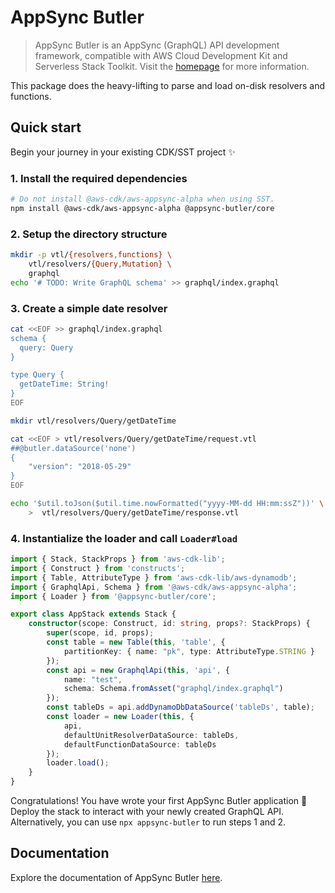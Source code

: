 # AppSync Butler

> AppSync Butler is an AppSync (GraphQL) API development framework, compatible with
> AWS Cloud Development Kit and Serverless Stack Toolkit. Visit the
> [homepage](https://github.com/alichry/appsync-butler#readme) for more
> information.

This package does the heavy-lifting to parse and load on-disk resolvers and functions.

## Quick start

Begin your journey in your existing CDK/SST project ✨

### 1. Install the required dependencies

```sh
# Do not install @aws-cdk/aws-appsync-alpha when using SST.
npm install @aws-cdk/aws-appsync-alpha @appsync-butler/core
```

### 2. Setup the directory structure

```sh
mkdir -p vtl/{resolvers,functions} \
    vtl/resolvers/{Query,Mutation} \
    graphql
echo '# TODO: Write GraphQL schema' >> graphql/index.graphql
```

### 3. Create a simple date resolver

```sh
cat <<EOF >> graphql/index.graphql
schema {
  query: Query
}

type Query {
  getDateTime: String!
}
EOF

mkdir vtl/resolvers/Query/getDateTime

cat <<EOF > vtl/resolvers/Query/getDateTime/request.vtl
##@butler.dataSource('none')
{
    "version": "2018-05-29"
}
EOF

echo '$util.toJson($util.time.nowFormatted("yyyy-MM-dd HH:mm:ssZ"))' \
    >  vtl/resolvers/Query/getDateTime/response.vtl
```

### 4. Instantialize the loader and call `Loader#load`

```ts title="lib/app-stack.ts" {11,12}
import { Stack, StackProps } from 'aws-cdk-lib';
import { Construct } from 'constructs';
import { Table, AttributeType } from 'aws-cdk-lib/aws-dynamodb';
import { GraphqlApi, Schema } from '@aws-cdk/aws-appsync-alpha';
import { Loader } from '@appsync-butler/core';

export class AppStack extends Stack {
    constructor(scope: Construct, id: string, props?: StackProps) {
        super(scope, id, props);
        const table = new Table(this, 'table', {
            partitionKey: { name: "pk", type: AttributeType.STRING }
        });
        const api = new GraphqlApi(this, 'api', {
            name: "test",
            schema: Schema.fromAsset("graphql/index.graphql")
        });
        const tableDs = api.addDynamoDbDataSource('tableDs', table);
        const loader = new Loader(this, {
            api,
            defaultUnitResolverDataSource: tableDs,
            defaultFunctionDataSource: tableDs
        });
        loader.load();
    }
}
```

Congratulations! You have wrote your first AppSync Butler application 🎉
Deploy the stack to interact with your newly created GraphQL API.
Alternatively, you can use `npx appsync-butler` to run steps 1 and 2.

## Documentation

Explore the documentation of AppSync Butler [here](https://alichry.github.io/appsync-butler). 

